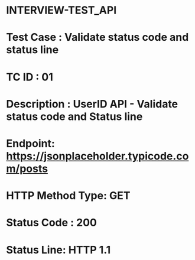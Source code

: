 # INTERVIEW-TEST_API
# Test Case : Validate status code and status line
# TC ID : 01
# Description : UserID  API - Validate status code and Status line
# Endpoint: https://jsonplaceholder.typicode.com/posts
# HTTP Method Type: GET
# Status Code : 200
# Status Line: HTTP 1.1

